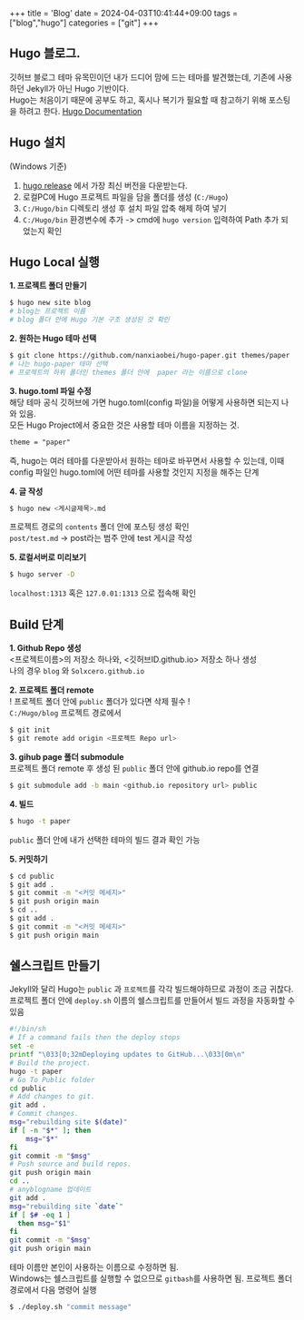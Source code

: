 +++
title = 'Blog'
date = 2024-04-03T10:41:44+09:00
tags = ["blog","hugo"]
categories = ["git"]
+++

## Hugo 블로그. 
깃허브 블로그 테마 유목민이던 내가 드디어 맘에 드는 테마를 발견했는데, 기존에 사용하던 Jekyll가 아닌 Hugo 기반이다.  
Hugo는 처음이기 때문에 공부도 하고, 혹시나 복기가 필요할 때 참고하기 위해 포스팅을 하려고 한다. 
[Hugo Documentation](https://gohugo.io/documentation/)

## Hugo 설치
(Windows 기준)  
1. [hugo release](https://github.com/gohugoio/hugo/releases) 에서 가장 최신 버전을 다운받는다.
2. 로컬PC에 Hugo 프로젝트 파일을 담을 폴더를 생성 (`C:/Hugo`) 
3. `C:/Hugo/bin` 디렉토리 생성 후 설치 파일 압축 해제 하여 넣기
4. `C:/Hugo/bin` 환경변수에 추가 -> cmd에 ` hugo version ` 입력하여 Path 추가 되었는지 확인

## Hugo Local 실행
**1. 프로젝트 폴더 만들기**
 ```bash
$ hugo new site blog
# blog는 프로젝트 이름
 # blog 폴더 안에 Hugo 기본 구조 생성된 것 확인 
```
**2. 원하는 Hugo 테마 선택**
```bash
$ git clone https://github.com/nanxiaobei/hugo-paper.git themes/paper
# 나는 hugo-paper 테마 선택
# 프로젝트의 하위 폴더인 themes 폴더 안에  paper 라는 이름으로 clone    
``` 
**3. hugo.toml 파일 수정**  
해당 테마 공식 깃허브에 가면 hugo.toml(config 파일)을 어떻게 사용하면 되는지 나와 있음.  
모든 Hugo Project에서 중요한 것은 사용할 테마 이름을 지정하는 것.
```txt
theme = "paper"
```
즉, hugo는 여러 테마를 다운받아서 원하는 테마로 바꾸면서 사용할 수 있는데, 이때 config 파일인 hugo.toml에 어떤 테마를 사용할 것인지 지정을 해주는 단계   

**4. 글 작성**  
```bash
$ hugo new <게시글제목>.md
```
프로젝트 경로의 `contents` 폴더 안에 포스팅 생성 확인  
`post/test.md` -> post라는 범주 안에 test 게시글 작성  

**5. 로컬서버로 미리보기**  
```bash
$ hugo server -D
```
`localhost:1313` 혹은 `127.0.01:1313` 으로 접속해 확인 

## Build 단계
**1. Github Repo 생성**  
<프로젝트이름>의 저장소 하나와, <깃허브ID.github.io> 저장소 하나 생성  
나의 경우 `blog` 와 `Solxcero.github.io`  

**2. 프로젝트 폴더 remote**  
! 프로젝트 폴더 안에  `public` 폴더가 있다면 삭제 필수 !  
`C:/Hugo/blog` 프로젝트 경로에서 
```bash
$ git init
$ git remote add origin <프로젝트 Repo url>
```

**3. gihub page 폴더 submodule**  
프로젝트 폴더 remote 후 생성 된 `public` 폴더 안에 github.io repo를 연결 
```bash
$ git submodule add -b main <github.io repository url> public
```

**4. 빌드** 
```bash
$ hugo -t paper
```
`public` 폴더 안에 내가 선택한 테마의 빌드 결과 확인 가능 

**5. 커밋하기**
```bash
$ cd public
$ git add .
$ git commit -m "<커밋 메세지>"
$ git push origin main
$ cd ..
$ git add .
$ git commit -m "<커밋 메세지>"
$ git push origin main
```

## 쉘스크립트 만들기 
Jekyll와 달리 Hugo는 `public` 과 `프로젝트`를 각각 빌드해야하므로 과정이 조금 귀찮다. 
프로젝트 폴더 안에 `deploy.sh` 이름의 쉘스크립트를 만들어서 빌드 과정을 자동화할 수 있음
```sh
#!/bin/sh
# If a command fails then the deploy stops
set -e
printf "\033[0;32mDeploying updates to GitHub...\033[0m\n"
# Build the project.
hugo -t paper
# Go To Public folder
cd public
# Add changes to git.
git add .
# Commit changes.
msg="rebuilding site $(date)"
if [ -n "$*" ]; then
	msg="$*"
fi
git commit -m "$msg"
# Push source and build repos.
git push origin main
cd ..
# anyblogname 업데이트
git add .
msg="rebuilding site `date`"
if [ $# -eq 1 ]
  then msg="$1"
fi
git commit -m "$msg"
git push origin main
```
테마 이름만 본인이 사용하는 이름으로 수정하면 됨.   
Windows는 쉘스크립트를 실행할 수 없으므로 `gitbash`를 사용하면 됨.
프로젝트 폴더 경로에서 다음 명령어 실행 
```bash
$ ./deploy.sh "commit message"
```

